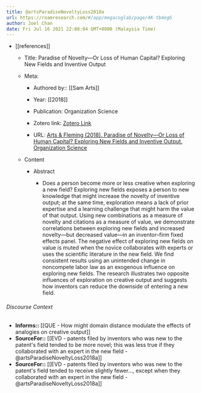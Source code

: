 ```yaml
---
title: @artsParadiseNoveltyLoss2018a
url: https://roamresearch.com/#/app/megacoglab/page/4K-tb4egG
author: Joel Chan
date: Fri Jul 16 2021 22:08:04 GMT+0800 (Malaysia Time)
---
```


- [[references]]

    - Title: Paradise of Novelty—Or Loss of Human Capital? Exploring New Fields and Inventive Output

    - Meta:

        - Authored by:: [[Sam Arts]]

        - Year: [[2018]]

        - Publication: Organization Science

        - Zotero link: [Zotero Link](zotero://select/items/7_RYGUQPSN)

        - URL: [Arts & Fleming (2018). Paradise of Novelty—Or Loss of Human Capital? Exploring New Fields and Inventive Output. Organization Science](https://pubsonline.informs.org/doi/10.1287/orsc.2018.1216)

    - Content

        - Abstract

            - Does a person become more or less creative when exploring a new field? Exploring new fields exposes a person to new knowledge that might increase the novelty of inventive output; at the same time, exploration means a lack of prior expertise and a learning challenge that might harm the value of that output. Using new combinations as a measure of novelty and citations as a measure of value, we demonstrate correlations between exploring new fields and increased novelty—but decreased value—in an inventor–firm fixed effects panel. The negative effect of exploring new fields on value is muted when the novice collaborates with experts or uses the scientific literature in the new field. We find consistent results using an unintended change in noncompete labor law as an exogenous influence on exploring new fields. The research illustrates two opposite influences of exploration on creative output and suggests how inventors can reduce the downside of entering a new field.

###### Discourse Context

- **Informs::** [[QUE - How might domain distance modulate the effects of analogies on creative output]]
- **SourceFor::** [[EVD - patents filed by inventors who was new to the patent's field tended to be more novel; this was less true if they collaborated with an expert in the new field - @artsParadiseNoveltyLoss2018a]]
- **SourceFor::** [[EVD - patents filed by inventors who was new to the patent's field tended to receive slightly fewer..., except when they collaborated with an expert in the new field - @artsParadiseNoveltyLoss2018a]]
